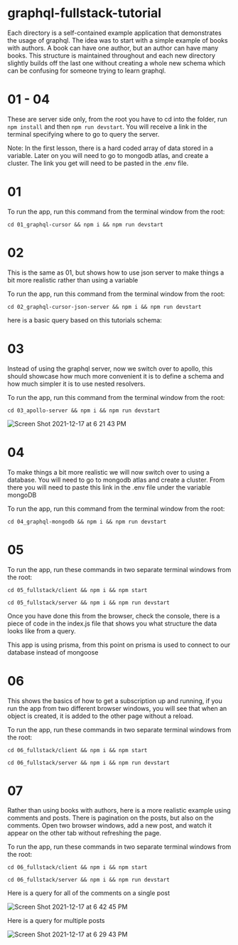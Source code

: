 # graphql-fullstack-tutorial

Each directory is a self-contained example application that demonstrates the usage of graphql. The idea was to start with a simple example of books with authors. A book can have one author, but an author can have many books. This structure is maintained throughout and each new directory slightly builds off the last one without creating a whole new schema which can be confusing for someone trying to learn graphql.

# 01 - 04

These are server side only, from the root you have to cd into the folder, run `npm install` and then `npm run devstart`. You will receive a link in the terminal specifying where to go to query the server.

Note: In the first lesson, there is a hard coded array of data stored in a variable. Later on you will need to go to mongodb atlas, and create a cluster. The link you get will need to be pasted in the .env file.

# 01 

To run the app, run this command from the terminal window from the root: 
```shell
cd 01_graphql-cursor && npm i && npm run devstart
```

# 02 

This is the same as 01, but shows how to use json server to make things a bit more realistic rather than using a variable

To run the app, run this command from the terminal window from the root: 
```shell
cd 02_graphql-cursor-json-server && npm i && npm run devstart
```

here is a basic query based on this tutorials schema: 


# 03

Instead of using the graphql server, now we switch over to apollo, this should showcase how much more convenient it is to define a schema and how much simpler it is to use nested resolvers.

To run the app, run this command from the terminal window from the root: 
```shell
cd 03_apollo-server && npm i && npm run devstart
```

![Screen Shot 2021-12-17 at 6 21 43 PM](https://user-images.githubusercontent.com/40828283/146583485-e4fd9b69-8297-44bf-96f8-006e9c0851f2.png)



# 04

To make things a bit more realistic we will now switch over to using a database. You will need to go to mongodb atlas and create a cluster. From there you will need to paste this link in the .env file under the variable mongoDB


To run the app, run this command from the terminal window from the root: 
```shell
cd 04_graphql-mongodb && npm i && npm run devstart
```


# 05

To run the app, run these commands in two separate terminal windows from the root:
```shell
cd 05_fullstack/client && npm i && npm start
```
```shell
cd 05_fullstack/server && npm i && npm run devstart
```

Once you have done this from the browser, check the console, there is a piece of code in the index.js file that shows you what structure the data looks like from a query.

This app is using prisma, from this point on prisma is used to connect to our database instead of mongoose

# 06

This shows the basics of how to get a subscription up and running, if you run the app from two different browser windows, you will see that when an object is created, it is added to the other page without a reload.


To run the app, run these commands in two separate terminal windows from the root:
```shell
cd 06_fullstack/client && npm i && npm start
```
```shell
cd 06_fullstack/server && npm i && npm run devstart
```

# 07

Rather than using books with authors, here is a more realistic example using comments and posts. There is pagination on the posts, but also on the comments.
Open two browser windows, add a new post, and watch it appear on the other tab without refreshing the page.

To run the app, run these commands in two separate terminal windows from the root:
```shell
cd 06_fullstack/client && npm i && npm start
```
```shell
cd 06_fullstack/server && npm i && npm run devstart

```

Here is a query for all of the comments on a single post

![Screen Shot 2021-12-17 at 6 42 45 PM](https://user-images.githubusercontent.com/40828283/146586016-1a01c171-d631-4f04-9161-3a71f63b4cae.png)


Here is a query for multiple posts

![Screen Shot 2021-12-17 at 6 29 43 PM](https://user-images.githubusercontent.com/40828283/146585466-fcc748ec-2af9-4c71-b235-ec41024aa7e6.png)


